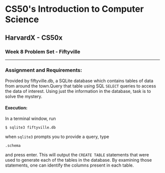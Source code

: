 # CS50's Introduction to Computer Science
## HarvardX - CS50x
### Week 8 Problem Set - Fiftyville
<hr>


### Assignment and Requirements:
Provided by fiftyville.db, a SQLite database which contains tables of data from around the town.Query that table using SQL ```SELECT``` queries to access the data of interest. Using just the information in the database, task is to solve the mystery.


#### Execution:

In a terminal window, run 

```
$ sqlite3 fiftyville.db
```

when ```sqlite3``` prompts you to provide a query, type 

```
.schema
``` 
and press enter. 
This will output the ```CREATE TABLE``` statements that were used to generate each of the tables in the database. By examining those statements, one can identify the columns present in each table.
